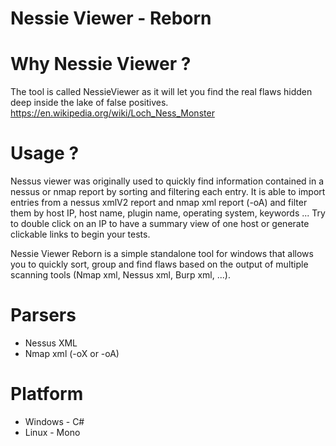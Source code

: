 # Nessie Viewer - Reborn

# Why Nessie Viewer ? 

The tool is called NessieViewer as it will let you find the real flaws hidden deep inside the lake of false positives.
https://en.wikipedia.org/wiki/Loch_Ness_Monster


# Usage ?

Nessus viewer was originally used to quickly find information contained in a nessus or nmap report by sorting and filtering each entry. It is able to import entries from a nessus xmlV2 report and nmap xml report (-oA) and filter them by host IP, host name, plugin name, operating system, keywords ...
Try to double click on an IP to have a summary view of one host or generate clickable links to begin your tests.

Nessie Viewer Reborn is a simple standalone tool for windows that allows you to quickly sort, group and find flaws based on the output of multiple  scanning tools (Nmap xml, Nessus xml, Burp xml, ...). 


# Parsers

- Nessus XML
- Nmap xml (-oX or -oA)

# Platform 

- Windows - C#
- Linux - Mono 
